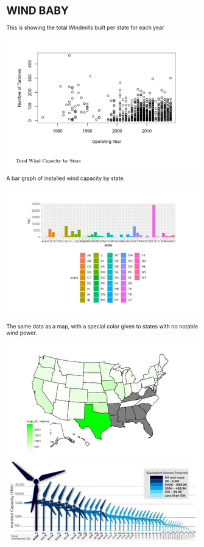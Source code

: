 <html>
<body>
<h1>
  WIND BABY
</h1>
  <p>This is showing the total Windmills built per state for each year</p> 
 <img src="Visuals/WindCapByStat.JPG">
  <p>A bar graph of installed wind capacity by state.</p>
 <img src="Visuals/colorGraph.JPG">
  <p>The same data as a map, with a special color given to states with no notable wind power.</p>
 <img src="Visuals/colorMap.JPG">
 <img src="Visuals/TotalInvestments.JPG">
  
</body>
</html>
